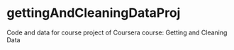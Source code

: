 # gettingAndCleaningDataProj
Code and data for course project of Coursera course: Getting and Cleaning Data
